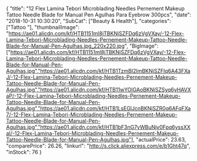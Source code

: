 {
	"title": "12 Flex Lamina Tebori Microblading Needles Pernement Makeup Tattoo Needle Blade for Manual Pen Agulhas Para Eyebrow 300pcs",
	"date": "2018-10-31 10:30:20",
	"SubCat": ["Beauty & Health"],
	"categories": ["Tattoo "],
	"thumbnailImage": "https://ae01.alicdn.com/kf/HTB1151ml8jTBKNjSZFDq6zVgVXay/-12-Flex-Lamina-Tebori-Microblading-Needles-Pernement-Makeup-Tattoo-Needle-Blade-for-Manual-Pen-Agulhas.jpg_220x220.jpg",
	"BigImage": ["https://ae01.alicdn.com/kf/HTB1151ml8jTBKNjSZFDq6zVgVXay/-12-Flex-Lamina-Tebori-Microblading-Needles-Pernement-Makeup-Tattoo-Needle-Blade-for-Manual-Pen-Agulhas.jpg","https://ae01.alicdn.com/kf/HTB1TzmBl2ImBKNjSZFlq6A43FXaJ/-12-Flex-Lamina-Tebori-Microblading-Needles-Pernement-Makeup-Tattoo-Needle-Blade-for-Manual-Pen-Agulhas.jpg","https://ae01.alicdn.com/kf/HTB11wYOlGAoBKNjSZSyq6yHAVXaP/-12-Flex-Lamina-Tebori-Microblading-Needles-Pernement-Makeup-Tattoo-Needle-Blade-for-Manual-Pen-Agulhas.jpg","https://ae01.alicdn.com/kf/HTB1LsEGlJcnBKNjSZR0q6AFqFXa7/-12-Flex-Lamina-Tebori-Microblading-Needles-Pernement-Makeup-Tattoo-Needle-Blade-for-Manual-Pen-Agulhas.jpg","https://ae01.alicdn.com/kf/HTB1bF3nG7yWBuNjy0Fpq6yssXXaI/-12-Flex-Lamina-Tebori-Microblading-Needles-Pernement-Makeup-Tattoo-Needle-Blade-for-Manual-Pen-Agulhas.jpg"],
	"actualPrice": 23.63,
	"comparePrice": 26.26,
	"linkurl": "http://s.click.aliexpress.com/e/b1Ght47q",
	"inStock": 76
}
